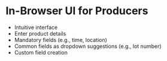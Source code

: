 # In-Browser UI for Producers

* Intuitive interface
* Enter product details
* Mandatory fields (e.g., time, location)
* Common fields as dropdown suggestions (e.g., lot number)
* Custom field creation
